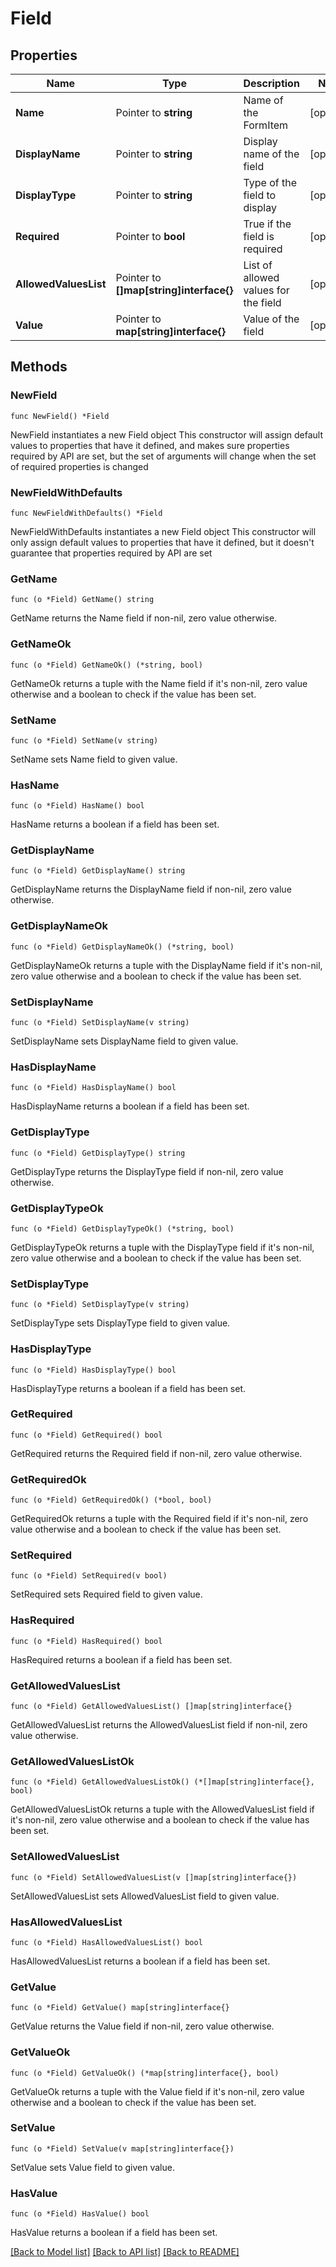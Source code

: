 # Field

## Properties

Name | Type | Description | Notes
------------ | ------------- | ------------- | -------------
**Name** | Pointer to **string** | Name of the FormItem | [optional] 
**DisplayName** | Pointer to **string** | Display name of the field | [optional] 
**DisplayType** | Pointer to **string** | Type of the field to display | [optional] 
**Required** | Pointer to **bool** | True if the field is required | [optional] 
**AllowedValuesList** | Pointer to **[]map[string]interface{}** | List of allowed values for the field | [optional] 
**Value** | Pointer to **map[string]interface{}** | Value of the field | [optional] 

## Methods

### NewField

`func NewField() *Field`

NewField instantiates a new Field object
This constructor will assign default values to properties that have it defined,
and makes sure properties required by API are set, but the set of arguments
will change when the set of required properties is changed

### NewFieldWithDefaults

`func NewFieldWithDefaults() *Field`

NewFieldWithDefaults instantiates a new Field object
This constructor will only assign default values to properties that have it defined,
but it doesn't guarantee that properties required by API are set

### GetName

`func (o *Field) GetName() string`

GetName returns the Name field if non-nil, zero value otherwise.

### GetNameOk

`func (o *Field) GetNameOk() (*string, bool)`

GetNameOk returns a tuple with the Name field if it's non-nil, zero value otherwise
and a boolean to check if the value has been set.

### SetName

`func (o *Field) SetName(v string)`

SetName sets Name field to given value.

### HasName

`func (o *Field) HasName() bool`

HasName returns a boolean if a field has been set.

### GetDisplayName

`func (o *Field) GetDisplayName() string`

GetDisplayName returns the DisplayName field if non-nil, zero value otherwise.

### GetDisplayNameOk

`func (o *Field) GetDisplayNameOk() (*string, bool)`

GetDisplayNameOk returns a tuple with the DisplayName field if it's non-nil, zero value otherwise
and a boolean to check if the value has been set.

### SetDisplayName

`func (o *Field) SetDisplayName(v string)`

SetDisplayName sets DisplayName field to given value.

### HasDisplayName

`func (o *Field) HasDisplayName() bool`

HasDisplayName returns a boolean if a field has been set.

### GetDisplayType

`func (o *Field) GetDisplayType() string`

GetDisplayType returns the DisplayType field if non-nil, zero value otherwise.

### GetDisplayTypeOk

`func (o *Field) GetDisplayTypeOk() (*string, bool)`

GetDisplayTypeOk returns a tuple with the DisplayType field if it's non-nil, zero value otherwise
and a boolean to check if the value has been set.

### SetDisplayType

`func (o *Field) SetDisplayType(v string)`

SetDisplayType sets DisplayType field to given value.

### HasDisplayType

`func (o *Field) HasDisplayType() bool`

HasDisplayType returns a boolean if a field has been set.

### GetRequired

`func (o *Field) GetRequired() bool`

GetRequired returns the Required field if non-nil, zero value otherwise.

### GetRequiredOk

`func (o *Field) GetRequiredOk() (*bool, bool)`

GetRequiredOk returns a tuple with the Required field if it's non-nil, zero value otherwise
and a boolean to check if the value has been set.

### SetRequired

`func (o *Field) SetRequired(v bool)`

SetRequired sets Required field to given value.

### HasRequired

`func (o *Field) HasRequired() bool`

HasRequired returns a boolean if a field has been set.

### GetAllowedValuesList

`func (o *Field) GetAllowedValuesList() []map[string]interface{}`

GetAllowedValuesList returns the AllowedValuesList field if non-nil, zero value otherwise.

### GetAllowedValuesListOk

`func (o *Field) GetAllowedValuesListOk() (*[]map[string]interface{}, bool)`

GetAllowedValuesListOk returns a tuple with the AllowedValuesList field if it's non-nil, zero value otherwise
and a boolean to check if the value has been set.

### SetAllowedValuesList

`func (o *Field) SetAllowedValuesList(v []map[string]interface{})`

SetAllowedValuesList sets AllowedValuesList field to given value.

### HasAllowedValuesList

`func (o *Field) HasAllowedValuesList() bool`

HasAllowedValuesList returns a boolean if a field has been set.

### GetValue

`func (o *Field) GetValue() map[string]interface{}`

GetValue returns the Value field if non-nil, zero value otherwise.

### GetValueOk

`func (o *Field) GetValueOk() (*map[string]interface{}, bool)`

GetValueOk returns a tuple with the Value field if it's non-nil, zero value otherwise
and a boolean to check if the value has been set.

### SetValue

`func (o *Field) SetValue(v map[string]interface{})`

SetValue sets Value field to given value.

### HasValue

`func (o *Field) HasValue() bool`

HasValue returns a boolean if a field has been set.


[[Back to Model list]](../README.md#documentation-for-models) [[Back to API list]](../README.md#documentation-for-api-endpoints) [[Back to README]](../README.md)


